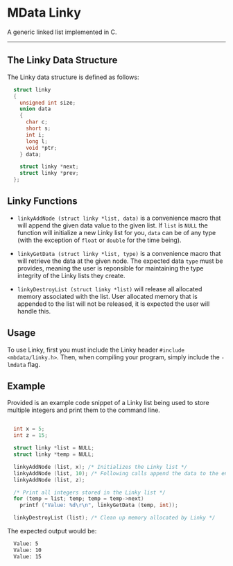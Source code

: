# MData Linky

A generic linked list implemented in C.

---

## The Linky Data Structure

The Linky data structure is defined as follows:

```C
  struct linky
  {
    unsigned int size;
    union data
    {
      char c;
      short s;
      int i;
      long l;
      void *ptr;
    } data;

    struct linky *next;
    struct linky *prev;
  };
```

## Linky Functions

- `linkyAddNode (struct linky *list, data)` is a convenience macro that will append the given data value to the given list.
If `list` is `NULL` the function will initialize a new Linky list for you, `data` can be of any type (with the exception of `float` or `double` for the time being).

- `linkyGetData (struct linky *list, type)` is a convenience macro that will retrieve the data at the given node.
The expected data `type` must be provides, meaning the user is reponsible for maintaining the type integrity of the Linky lists they create.

- `linkyDestroyList (struct linky *list)` will release all allocated memory associated with the list.
User allocated memory that is appended to the list will not be released, it is expected the user will handle this.

## Usage

To use Linky, first you must include the Linky header `#include <mbdata/linky.h>`.
Then, when compiling your program, simply include the `-lmdata` flag.

## Example

Provided is an example code snippet of a Linky list being used to store multiple integers and print them to the command line.

```C

  int x = 5;
  int z = 15;

  struct linky *list = NULL;
  struct linky *temp = NULL;

  linkyAddNode (list, x); /* Initializes the Linky list */
  linkyAddNode (list, 10); /* Following calls append the data to the end of the list */
  linkyAddNode (list, z);

  /* Print all integers stored in the Linky list */
  for (temp = list; temp; temp = temp->next)
    printf ("Value: %d\r\n", linkyGetData (temp, int));

  linkyDestroyList (list); /* Clean up memory allocated by Linky */
```

The expected output would be:

```bash
  Value: 5
  Value: 10
  Value: 15
```

